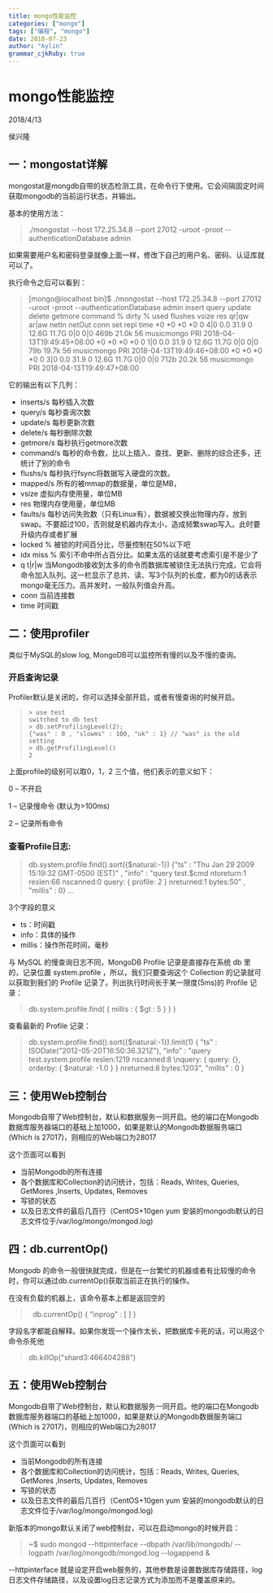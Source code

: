 ```yaml
---
title: mongo性能监控
categories: ["mongo"]
tags: ["编程", "mongo"]
date: 2018-07-23
author: "kylin"
grammar_cjkRuby: true
---
```


# mongo性能监控

2018/4/13

侯兴隆

## 一：mongostat详解

mongostat是mongdb自带的状态检测工具，在命令行下使用。它会间隔固定时间获取mongodb的当前运行状态，并输出。

基本的使用方法：

> ./mongostat --host 172.25.34.8 --port 27012 -uroot -proot --authenticationDatabase admin

如果需要用户名和密码登录就像上面一样，修改下自己的用户名、密码、认证库就可以了。

执行命令之后可以看到：

> [mongo@localhost bin]$ ./mongostat --host 172.25.34.8 --port 27012 -uroot -proot --authenticationDatabase admin
> insert query update delete getmore command % dirty % used flushes vsize   res qr|qw ar|aw netIn netOut conn        set repl                      time
>     *0    *0     *0     *0       0     4|0     0.0   31.9       0 12.6G 11.7G   0|0   0|0  469b  21.0k   56 musicmongo  PRI 2018-04-13T19:49:45+08:00
>     *0    *0     *0     *0       0     1|0     0.0   31.9       0 12.6G 11.7G   0|0   0|0   79b  19.7k   56 musicmongo  PRI 2018-04-13T19:49:46+08:00
>     *0    *0     *0     *0       0     3|0     0.0   31.9       0 12.6G 11.7G   0|0   0|0  712b  20.2k   56 musicmongo  PRI 2018-04-13T19:49:47+08:00

它的输出有以下几列：

- inserts/s 每秒插入次数
- query/s 每秒查询次数
- update/s 每秒更新次数
- delete/s 每秒删除次数
- getmore/s 每秒执行getmore次数
- command/s 每秒的命令数，比以上插入、查找、更新、删除的综合还多，还统计了别的命令
- flushs/s 每秒执行fsync将数据写入硬盘的次数。
- mapped/s 所有的被mmap的数据量，单位是MB，
- vsize 虚拟内存使用量，单位MB
- res 物理内存使用量，单位MB
- faults/s 每秒访问失败数（只有Linux有），数据被交换出物理内存，放到swap。不要超过100，否则就是机器内存太小，造成频繁swap写入。此时要升级内存或者扩展
- locked % 被锁的时间百分比，尽量控制在50%以下吧
- idx miss % 索引不命中所占百分比。如果太高的话就要考虑索引是不是少了
- q t|r|w 当Mongodb接收到太多的命令而数据库被锁住无法执行完成，它会将命令加入队列。这一栏显示了总共、读、写3个队列的长度，都为0的话表示mongo毫无压力。高并发时，一般队列值会升高。
- conn 当前连接数
- time 时间戳

## 二：使用profiler

类似于MySQL的slow log, MongoDB可以监控所有慢的以及不慢的查询。

### 开启查询记录

Profiler默认是关闭的，你可以选择全部开启，或者有慢查询的时候开启。

> ```
> > use test
> switched to db test
> > db.setProfilingLevel(2);
> {"was" : 0 , "slowms" : 100, "ok" : 1} // "was" is the old setting
> > db.getProfilingLevel()
> 2
> ```

上面profile的级别可以取0，1，2  三个值，他们表示的意义如下： 

0 –  不开启 

1 –  记录慢命令 (默认为>100ms)  

2 –  记录所有命令  

### 查看Profile日志:

> db.system.profile.find().sort({$natural:-1})
> {"ts" : "Thu Jan 29 2009 15:19:32 GMT-0500 (EST)" , "info" :
> "query test.$cmd ntoreturn:1 reslen:66 nscanned:0 query: { profile: 2 } nreturned:1 bytes:50" ,
> "millis" : 0} ...

3个字段的意义

- ts：时间戳
- info：具体的操作
- millis：操作所花时间，毫秒

与 MySQL 的慢查询日志不同，MongoDB Profile  记录是直接存在系统 db 里的，记录位置 system.profile  ，所以，我们只要查询这个 Collection 的记录就可以获取到我们的 Profile  记录了。列出执行时间长于某一限度(5ms)的 Profile  记录： 

> db.system.profile.find( { millis : { $gt : 5 } } ) 

查看最新的 Profile  记录： 
>  db.system.profile.find().sort({$natural:-1}).limit(1) 
>  { "ts" : ISODate("2012-05-20T16:50:36.321Z"), "info" : "query test.system.profile reslen:1219 
>  nscanned:8  \nquery: { query: {}, orderby: { $natural: -1.0 } }  nreturned:8 bytes:1203", "millis" : 
>  0 } 

## 三：使用Web控制台

Mongodb自带了Web控制台，默认和数据服务一同开启。他的端口在Mongodb数据库服务器端口的基础上加1000，如果是默认的Mongodb数据服务端口(Which is 27017)，则相应的Web端口为28017

这个页面可以看到

- 当前Mongodb的所有连接
- 各个数据库和Collection的访问统计，包括：Reads, Writes, Queries, GetMores ,Inserts, Updates, Removes
- 写锁的状态
- 以及日志文件的最后几百行（CentOS+10gen yum 安装的mongodb默认的日志文件位于/var/log/mongo/mongod.log)

## 四：db.currentOp()

Mongodb 的命令一般很快就完成，但是在一台繁忙的机器或者有比较慢的命令时，你可以通过db.currentOp()获取当前正在执行的操作。

在没有负载的机器上，该命令基本上都是返回空的

>&nbsp; db.currentOp()
>{ "inprog" : [ ] }

字段名字都能自解释。如果你发现一个操作太长，把数据库卡死的话，可以用这个命令杀死他

> db.killOp("shard3:466404288")

## 五：使用Web控制台

Mongodb自带了Web控制台，默认和数据服务一同开启。他的端口在Mongodb数据库服务器端口的基础上加1000，如果是默认的Mongodb数据服务端口(Which is 27017)，则相应的Web端口为28017

这个页面可以看到

- 当前Mongodb的所有连接
- 各个数据库和Collection的访问统计，包括：Reads, Writes, Queries, GetMores ,Inserts, Updates, Removes
- 写锁的状态
- 以及日志文件的最后几百行（CentOS+10gen yum 安装的mongodb默认的日志文件位于/var/log/mongo/mongod.log)

新版本的mongo默认关闭了web控制台，可以在启动mongo的时候开启：

> ~$ sudo mongod --httpinterface --dbpath /var/lib/mongodb/ --logpath /var/log/mongodb/mongod.log --logappend &

--httpinterface 就是设定开启web服务的，其他参数是设置数据库存储路径，log日志文件存储路径，以及设置log日志记录方式为添加而不是覆盖原来的。



